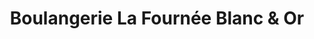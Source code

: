 ---
title: "Boulangerie La Fournée Blanc & Or"
url: /shawinigan/boulangerie-la-fournee-blanc-und-or/
shop: Bäckerei
---
